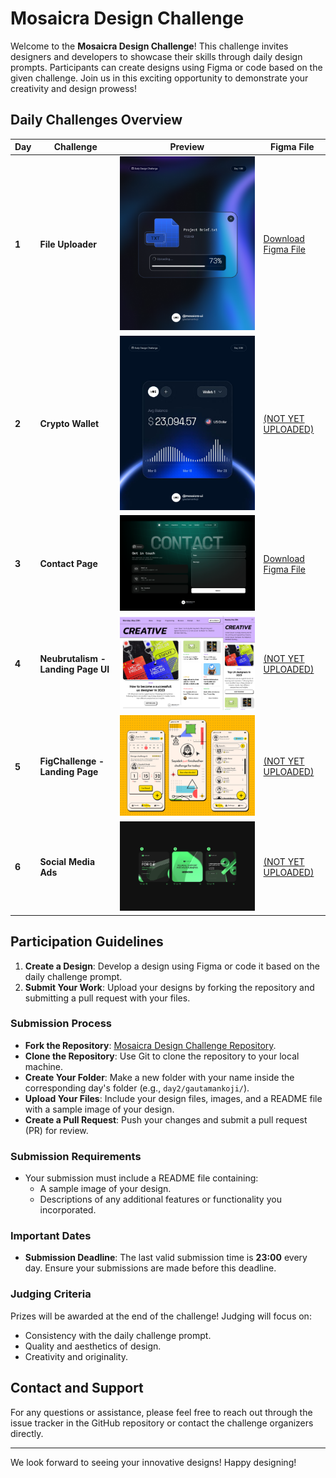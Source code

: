 # Mosaicra Design Challenge

Welcome to the **Mosaicra Design Challenge**! This challenge invites designers and developers to showcase their skills through daily design prompts. Participants can create designs using Figma or code based on the given challenge. Join us in this exciting opportunity to demonstrate your creativity and design prowess!

## Daily Challenges Overview

| **Day** | **Challenge**                      | **Preview**                                                                                                      | **Figma File**                                                      |
| ------- | ---------------------------------- | ---------------------------------------------------------------------------------------------------------------- | ------------------------------------------------------------------- |
| **1**   | **File Uploader**                  | ![Day 1: File Uploader](./day01/00-files-uploader/day1-files-uploader.png)                                       | [Download Figma File](./day01/00-files-uploader/files-uploader.fig) |
| **2**   | **Crypto Wallet**                  | ![Day 2: Crypto Wallet](./day02/00-crypto-wallet/day2-crypto-wallet-post.png)                                    | [(NOT YET UPLOADED)](./day02/)                                      |
| **3**   | **Contact Page**                   | ![Day 3: Contact Page](./day03/00-contact-page/day3-contact-page.png)                                            | [Download Figma File](./day03/00-contact-page/contact-page.fig)     |
| **4**   | **Neubrutalism - Landing Page UI** | ![Day 4: Neubrutalism - Landing Page UI](./day04/00-neubrutalism-landing-page/img/neubrutalism-landing-page.png) | [(NOT YET UPLOADED)](./day04/)                                      |
| **5**   | **FigChallenge - Landing Page**    | ![Day 5: FigChallenge - Landing Page](./day05/figchallenge-landing-page.png)                                     | [(NOT YET UPLOADED)](./day05/)                                      |
| **6**   | **Social Media Ads**               | ![Day 66: Social Media Ads](./day06/social-media-ads.png)                                                        | [(NOT YET UPLOADED)](./day06/)                                      |

## Participation Guidelines

1. **Create a Design**: Develop a design using Figma or code it based on the daily challenge prompt.
2. **Submit Your Work**: Upload your designs by forking the repository and submitting a pull request with your files.

### Submission Process

- **Fork the Repository**: [Mosaicra Design Challenge Repository](https://github.com/mosaicra-ui/mosaicra-design-challenge).
- **Clone the Repository**: Use Git to clone the repository to your local machine.
- **Create Your Folder**: Make a new folder with your name inside the corresponding day's folder (e.g., `day2/gautamankoji/`).
- **Upload Your Files**: Include your design files, images, and a README file with a sample image of your design.
- **Create a Pull Request**: Push your changes and submit a pull request (PR) for review.

### Submission Requirements

- Your submission must include a README file containing:
  - A sample image of your design.
  - Descriptions of any additional features or functionality you incorporated.
  
### Important Dates

- **Submission Deadline**: The last valid submission time is **23:00** every day. Ensure your submissions are made before this deadline.

### Judging Criteria

Prizes will be awarded at the end of the challenge! Judging will focus on:
- Consistency with the daily challenge prompt.
- Quality and aesthetics of design.
- Creativity and originality.

## Contact and Support

For any questions or assistance, please feel free to reach out through the issue tracker in the GitHub repository or contact the challenge organizers directly.

---

We look forward to seeing your innovative designs! Happy designing!

